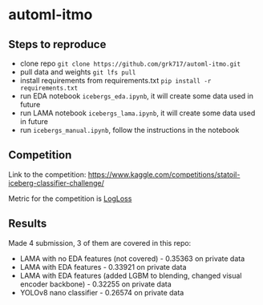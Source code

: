 # automl-itmo

## Steps to reproduce
- clone repo `git clone https://github.com/grk717/automl-itmo.git`
- pull data and weights `git lfs pull`
- install requirements from requirements.txt `pip install -r requirements.txt`
- run EDA notebook `icebergs_eda.ipynb`, it will create some data used in future 
- run LAMA notebook `icebergs_lama.ipynb`, it will create some data used in future 
- run `icebergs_manual.ipynb`, follow the instructions in the notebook

## Competition

Link to the competition:
https://www.kaggle.com/competitions/statoil-iceberg-classifier-challenge/

Metric for the competition is [LogLoss](https://scikit-learn.org/stable/modules/generated/sklearn.metrics.log_loss.html)

## Results 

Made 4 submission, 3 of them are covered in this repo:
- LAMA with no EDA features (not covered) - 0.35363 on private data
- LAMA with EDA features  - 0.33921 on private data
- LAMA with EDA features (added LGBM to blending, changed visual encoder backbone)  - 0.32255 on private data
- YOLOv8 nano classifier - 0.26574 on private data